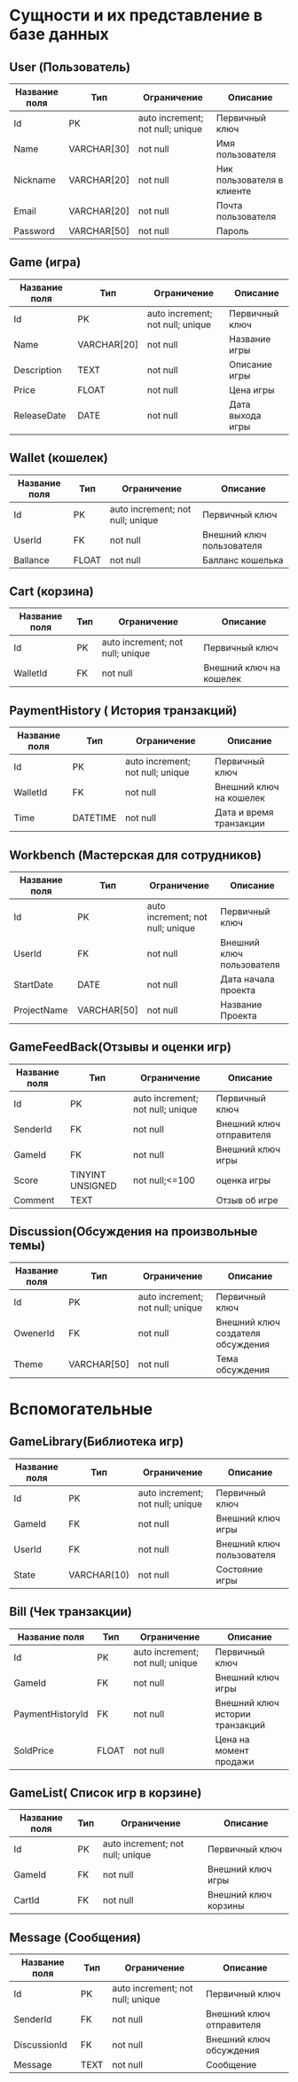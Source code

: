 # Сущности и их представление в базе данных

## User (Пользователь)
| Название поля | Тип | Ограничение | Описание |
|---------------|-----|-------------|----------|
|Id|PK|auto increment; not null; unique|Первичный ключ|
|Name|VARCHAR[30]| not null|Имя пользователя|
|Nickname|VARCHAR[20]|not null| Ник пользователя в клиенте|
|Email|VARCHAR[20]|not null| Почта пользователя|
|Password|VARCHAR[50]|not null|Пароль|

## Game (игра)
| Название поля | Тип | Ограничение | Описание |
|---------------|-----|-------------|----------|
|Id|PK|auto increment; not null; unique|Первичный ключ|
|Name|VARCHAR[20]| not null|Название игры|
|Description|TEXT| not null|Описание игры|
|Price|FLOAT| not null|Цена игры|
|ReleaseDate|DATE|not null|Дата выхода игры|

## Wallet (кошелек)
| Название поля | Тип | Ограничение | Описание |
|---------------|-----|-------------|----------|
|Id|PK|auto increment; not null; unique|Первичный ключ|
|UserId|FK|not null|Внешний ключ пользователя|
|Ballance|FLOAT|not null| Балланс кошелька|

## Cart (корзина)
| Название поля | Тип | Ограничение | Описание |
|---------------|-----|-------------|----------|
|Id|PK|auto increment; not null; unique|Первичный ключ|
|WalletId|FK|not null| Внешний ключ на кошелек|

## PaymentHistory ( История транзакций)
| Название поля | Тип | Ограничение | Описание |
|---------------|-----|-------------|----------|
|Id|PK|auto increment; not null; unique|Первичный ключ|
|WalletId|FK|not null| Внешний ключ на кошелек|
|Time|DATETIME|not null|Дата и время транзакции|

## Workbench (Мастерская для сотрудников)
| Название поля | Тип | Ограничение | Описание |
|---------------|-----|-------------|----------|
|Id|PK|auto increment; not null; unique|Первичный ключ|
|UserId|FK|not null|Внешний ключ пользователя|
|StartDate|DATE|not null|Дата начала проекта|
|ProjectName|VARCHAR[50]|not null|Название Проекта|

## GameFeedBack(Отзывы и оценки игр)
| Название поля | Тип | Ограничение | Описание |
|---------------|-----|-------------|----------|
|Id|PK|auto increment; not null; unique|Первичный ключ|
|SenderId|FK|not null|Внешний ключ отправителя|
|GameId|FK|not null|Внешний ключ игры|
|Score|TINYINT UNSIGNED|not null;<=100| оценка игры|
|Comment|TEXT||Отзыв об игре|

## Discussion(Обсуждения на произвольные темы)
| Название поля | Тип | Ограничение | Описание |
|---------------|-----|-------------|----------|
|Id|PK|auto increment; not null; unique|Первичный ключ|
|OwenerId|FK|not null|Внешний ключ создателя обсуждения|
|Theme|VARCHAR[50]|not null|Тема обсуждения|


# Вспомогательные 


## GameLibrary(Библиотека игр)
| Название поля | Тип | Ограничение | Описание |
|---------------|-----|-------------|----------|
|Id|PK|auto increment; not null; unique|Первичный ключ|
|GameId|FK|not null|Внешний ключ игры|
|UserId|FK|not null|Внешний ключ пользователя|
|State|VARCHAR(10)|not null|Состояние игры|

## Bill (Чек транзакции)
| Название поля | Тип | Ограничение | Описание |
|---------------|-----|-------------|----------|
|Id|PK|auto increment; not null; unique|Первичный ключ|
|GameId|FK|not null|Внешний ключ игры|
|PaymentHistoryId|FK|not null|Внешний ключ истории транзакций|
|SoldPrice|FLOAT|not null|Цена на момент продажи|

## GameList( Список игр в корзине)
| Название поля | Тип | Ограничение | Описание |
|---------------|-----|-------------|----------|
|Id|PK|auto increment; not null; unique|Первичный ключ|
|GameId|FK|not null|Внешний ключ игры|
|CartId|FK|not null|Внешний ключ корзины|

## Message (Сообщения)
| Название поля | Тип | Ограничение | Описание |
|---------------|-----|-------------|----------|
|Id|PK|auto increment; not null; unique|Первичный ключ|
|SenderId|FK|not null|Внешний ключ отправителя|
|DiscussionId|FK|not null|Внешний ключ обсуждения|
|Message|TEXT|not null|Сообщение|
